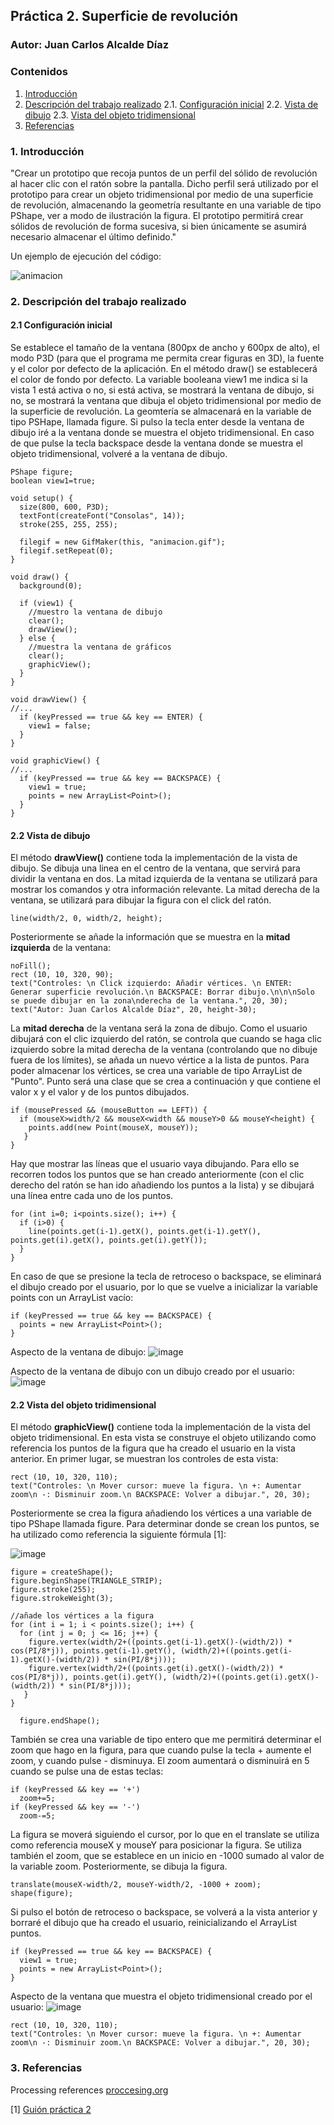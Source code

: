 ## Práctica 2. Superficie de revolución
### Autor: Juan Carlos Alcalde Díaz

### Contenidos

1. [Introducción](#introduccion)
2. [Descripción del trabajo realizado](#descripcion-trabajo)
  2.1. [Configuración inicial](#config-inicial)
  2.2. [Vista de dibujo](#vista-dibujo)
  2.3. [Vista del objeto tridimensional](#vista-objeto-tridimensional)
3. [Referencias](#referencias)

### 1. Introducción <a name="introduccion"></a>

"Crear un prototipo que recoja puntos de un perfil del sólido de revolución al hacer clic con el ratón sobre la pantalla. Dicho perfil será utilizado por el prototipo para crear un objeto tridimensional por medio de una superficie de revolución, almacenando la geometría resultante en una variable de tipo PShape, ver a modo de ilustración la figura. El prototipo permitirá crear sólidos de revolución de forma sucesiva, si bien únicamente se asumirá necesario almacenar el último definido."

Un ejemplo de ejecución del código:

![animacion](https://user-images.githubusercontent.com/91132611/155011123-cb93983f-fe2d-494c-8fb7-263732eb2a8d.gif)

### 2. Descripción del trabajo realizado <a name="descripcion-trabajo"></a>

#### 2.1 Configuración inicial <a name="config-inicial"></a>
Se establece el tamaño de la ventana (800px de ancho y 600px de alto), el modo P3D (para que el programa me permita crear figuras en 3D), la fuente y el color por defecto de la aplicación.
En el método draw() se establecerá el color de fondo por defecto. La variable booleana view1 me indica si la vista 1 está activa o no, si está activa, se mostrará la ventana de dibujo, si no, se mostrará la ventana que dibuja el objeto tridimensional por medio de la superficie de revolución.
La geomtería se almacenará en la variable de tipo PSHape, llamada figure.
Si pulso la tecla enter desde la ventana de dibujo iré a la ventana donde se muestra el objeto tridimensional. En caso de que pulse la tecla backspace desde la ventana donde se muestra el objeto tridimensional, volveré a la ventana de dibujo.

```
PShape figure;
boolean view1=true;

void setup() {
  size(800, 600, P3D);
  textFont(createFont("Consolas", 14));
  stroke(255, 255, 255);
  
  filegif = new GifMaker(this, "animacion.gif");
  filegif.setRepeat(0);
}

void draw() {
  background(0);

  if (view1) {
    //muestro la ventana de dibujo
    clear();
    drawView();
  } else {
    //muestra la ventana de gráficos
    clear();
    graphicView();
  }
}

void drawView() {
//...
  if (keyPressed == true && key == ENTER) {
    view1 = false;
  }
}

void graphicView() {
//...
  if (keyPressed == true && key == BACKSPACE) {
    view1 = true;
    points = new ArrayList<Point>();
  }
}
```

#### 2.2 Vista de dibujo <a name="vista-dibujo"></a>

El método **drawView()** contiene toda la implementación de la vista de dibujo.
Se dibuja una linea en el centro de la ventana, que servirá para dividir la ventana en dos. La mitad izquierda de la ventana se utilizará para mostrar los comandos y otra información relevante. La mitad derecha de la ventana, se utilizará para dibujar la figura con el click del ratón.
```  
line(width/2, 0, width/2, height);
```
Posteriormente se añade la información que se muestra en la **mitad izquierda** de la ventana:
```  
noFill();
rect (10, 10, 320, 90);
text("Controles: \n Click izquierdo: Añadir vértices. \n ENTER: Generar superficie revolución.\n BACKSPACE: Borrar dibujo.\n\n\nSolo se puede dibujar en la zona\nderecha de la ventana.", 20, 30);
text("Autor: Juan Carlos Alcalde Díaz", 20, height-30);
```
La **mitad derecha** de la ventana será la zona de dibujo. Como el usuario dibujará con el clic izquierdo del ratón, se controla que cuando se haga clic izquierdo sobre la mitad derecha de la ventana (controlando que no dibuje fuera de los límites), se añada un nuevo vértice a la lista de puntos.
Para poder almacenar los vértices, se crea una variable de tipo ArrayList de "Punto". Punto será una clase que se crea a continuación y que contiene el valor x y el valor y de los puntos dibujados.
```  
if (mousePressed && (mouseButton == LEFT)) {
  if (mouseX>width/2 && mouseX<width && mouseY>0 && mouseY<height) {
    points.add(new Point(mouseX, mouseY));
   }
}
```
Hay que mostrar las líneas que el usuario vaya dibujando. Para ello se recorren todos los puntos que se han creado anteriormente (con el clic derecho del ratón se han ido añadiendo los puntos a la lista) y se dibujará una línea entre cada uno de los puntos.
```
for (int i=0; i<points.size(); i++) {
  if (i>0) {
    line(points.get(i-1).getX(), points.get(i-1).getY(), points.get(i).getX(), points.get(i).getY());
  }
}
```
En caso de que se presione la tecla de retroceso o backspace, se eliminará el dibujo creado por el usuario, por lo que se vuelve a inicializar la variable points con un ArrayList vacío:
```
if (keyPressed == true && key == BACKSPACE) {
  points = new ArrayList<Point>();
}
```

Aspecto de la ventana de dibujo:
![image](https://user-images.githubusercontent.com/91132611/155011833-47b8c913-a050-402f-a7d6-6e48485b9ad2.png)

Aspecto de la ventana de dibujo con un dibujo creado por el usuario:
![image](https://user-images.githubusercontent.com/91132611/155011770-5a50ec47-d760-421a-b5fd-b98079433713.png)

#### 2.2 Vista del objeto tridimensional <a name="vista-objeto-tridimensional"></a>

El método **graphicView()** contiene toda la implementación de la vista del objeto tridimensional.
En esta vista se construye el objeto utilizando como referencia los puntos de la figura que ha creado el usuario en la vista anterior. En primer lugar, se muestran los controles de esta vista:
```
rect (10, 10, 320, 110);
text("Controles: \n Mover cursor: mueve la figura. \n +: Aumentar zoom\n -: Disminuir zoom.\n BACKSPACE: Volver a dibujar.", 20, 30);
```

Posteriormente se crea la figura añadiendo los vértices a una variable de tipo PShape llamada figure. Para determinar donde se crean los puntos, se ha utilizado como referencia la siguiente fórmula [1]:

![image](https://user-images.githubusercontent.com/91132611/155009552-b11f296d-d3a7-4026-ba8f-3ebf8beadd04.png)

```
figure = createShape();
figure.beginShape(TRIANGLE_STRIP);
figure.stroke(255);
figure.strokeWeight(3);

//añade los vértices a la figura
for (int i = 1; i < points.size(); i++) {
  for (int j = 0; j <= 16; j++) {
    figure.vertex(width/2+((points.get(i-1).getX()-(width/2)) * cos(PI/8*j)), points.get(i-1).getY(), (width/2)+((points.get(i-1).getX()-(width/2)) * sin(PI/8*j)));
    figure.vertex(width/2+((points.get(i).getX()-(width/2)) * cos(PI/8*j)), points.get(i).getY(), (width/2)+((points.get(i).getX()-(width/2)) * sin(PI/8*j)));
   }
}

  figure.endShape();
```
También se crea una variable de tipo entero que me permitirá determinar el zoom que hago en la figura, para que cuando pulse la tecla + aumente el zoom, y cuando pulse - disminuya. El zoom aumentará o disminuirá en 5 cuando se pulse una de estas teclas:
```
if (keyPressed && key == '+')
  zoom+=5;
if (keyPressed && key == '-')
  zoom-=5;
```
La figura se moverá siguiendo el cursor, por lo que en el translate se utiliza como referencia mouseX y mouseY para posicionar la figura. Se utiliza también el zoom, que se establece en un inicio en -1000 sumado al valor de la variable zoom. Posteriormente, se dibuja la figura.
```
translate(mouseX-width/2, mouseY-width/2, -1000 + zoom);
shape(figure);
```
Si pulso el botón de retroceso o backspace, se volverá a la vista anterior y borraré el dibujo que ha creado el usuario, reinicializando el ArrayList puntos.
```
if (keyPressed == true && key == BACKSPACE) {
  view1 = true;
  points = new ArrayList<Point>();
}
```

Aspecto de la ventana que muestra el objeto tridimensional creado por el usuario:
![image](https://user-images.githubusercontent.com/91132611/155011815-249e6acd-20b9-4687-8bf9-07514fe8205e.png)

```
rect (10, 10, 320, 110);
text("Controles: \n Mover cursor: mueve la figura. \n +: Aumentar zoom\n -: Disminuir zoom.\n BACKSPACE: Volver a dibujar.", 20, 30);
```

### 3. Referencias <a name="referencias"></a>
Processing references [proccesing.org](https://processing.org/reference/)

[1] [Guión práctica 2](https://github.com/otsedom/otsedom.github.io/blob/main/CIU/P2/README.md#21-pshape)
